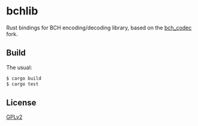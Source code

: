 # bchlib

Rust bindings for BCH encoding/decoding library, based on the [bch_codec](https://github.com/mborgerding/bch_codec) fork.

## Build

The usual:

```bash
$ cargo build
$ cargo test
```

## License

[GPLv2](LICENSE.md)
